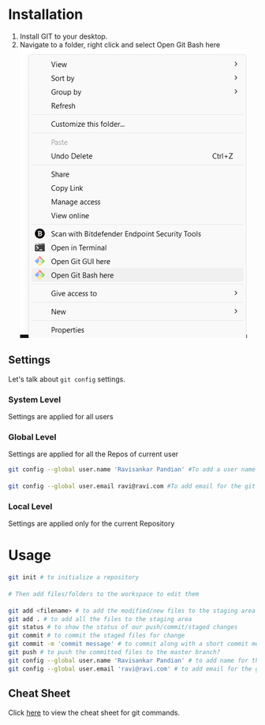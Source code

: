 # Installation
1. Install GIT to your desktop.
2. Navigate to a folder, right click and select Open Git Bash here
   ![alt text](image.png)

## Settings
Let's talk about `git config` settings. 
### System Level 
Settings are applied for all users

### Global Level
Settings are applied for all the Repos of current user
```bash
git config --global user.name 'Ravisankar Pandian' #To add a user name for the git application.

git config --global user.email ravi@ravi.com #To add email for the git application 
```

### Local Level
Settings are applied only for the current Repository
# Usage

```bash
git init # to initialize a repository

# Then add files/folders to the workspace to edit them

git add <filename> # to add the modified/new files to the staging area
git add . # to add all the files to the staging area
git status # to show the status of our push/commit/staged changes
git commit # to commit the staged files for change
git commit -m 'commit message' # to commit along with a short commit message
git push # to push the committed files to the master branch?
git config --global user.name 'Ravisankar Pandian' # to add name for the github?
git config --global user.email 'ravi@ravi.com' # to add email for the github?

```
## Cheat Sheet
Click [here](git.pdf) to view the cheat sheet for git commands.